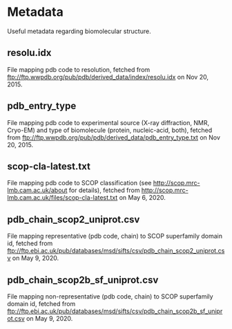 # Metadata

Useful metadata regarding biomolecular structure.

## resolu.idx

File mapping pdb code to resolution, fetched from ftp://ftp.wwpdb.org/pub/pdb/derived_data/index/resolu.idx on Nov 20, 2015.

## pdb_entry_type

File mapping pdb code to experimental source (X-ray diffraction, NMR, Cryo-EM) and type of biomolecule (protein, nucleic-acid, both), fetched from ftp://ftp.wwpdb.org/pub/pdb/derived_data/pdb_entry_type.txt on Nov 20, 2015.

## scop-cla-latest.txt

File mapping pdb code to SCOP classification (see http://scop.mrc-lmb.cam.ac.uk/about for details), fetched from http://scop.mrc-lmb.cam.ac.uk/files/scop-cla-latest.txt on May 6, 2020.

## pdb_chain_scop2_uniprot.csv

File mapping representative (pdb code, chain) to SCOP superfamily domain id, fetched from ftp://ftp.ebi.ac.uk/pub/databases/msd/sifts/csv/pdb_chain_scop2_uniprot.csv on May 9, 2020.

## pdb_chain_scop2b_sf_uniprot.csv

File mapping non-representative (pdb code, chain) to SCOP superfamily domain id, fetched from ftp://ftp.ebi.ac.uk/pub/databases/msd/sifts/csv/pdb_chain_scop2b_sf_uniprot.csv on May 9, 2020.
